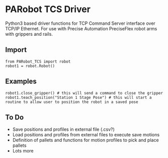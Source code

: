 # PARobot TCS Driver

Python3 based driver functions for TCP Command Server interface over TCP/IP Ethernet. For use with Precise Automation PreciseFlex robot arms with grippers and rails. 

## Import
	from PARobot_TCS import robot
	robot1 = robot.Robot()

## Examples
	robot1.close_gripper() # this will send a command to close the gripper
	robot1.teach_position("Station 1 Stage Pose") # this will start a routine to allow user to position the robot in a saved pose 

## To Do

* Save positions and profiles in external file (.csv?)
* Load positions and profiles from external files to execute save motions
* Definition of pallets and functions for motion profiles to pick and place pallets
* Lots more


